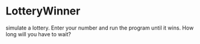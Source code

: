 # LotteryWinner
simulate a lottery. Enter your number and run the program until it wins. How long will you have to wait? 

